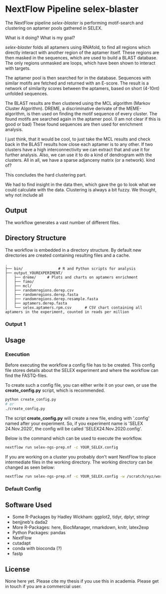 # NextFlow Pipeline selex-blaster
The NextFlow pipeline *selex-blaster* is performing motif-search and clustering on aptamer pools gathered in SELEX.

What is it doing? What is my goal?

*selex-blaster* folds all aptamers using RNAfold, to find all regions which directly interact with another region of the aptamer itself.
These regions are then masked in the sequences, which are used to build a BLAST database.
The only regions unmasked are loops, which have been shown to interact with targets.

The aptamer pool is then searched for in the database.
Sequences with similar motifs are fetched and returned with an E-score.
The result is a network of similarity scores between the aptamers, based on short (4-10nt) unfolded sequences.
<!-- todo e-score? -->
The BLAST results are then clustered using the MCL algorithm (Markov Cluster Algorithm).
DREME, a discriminative derivate of the MEME-algorithm, is then used on finding the motif sequence of every cluster.
The found motifs are searched again in the aptamer pool. (I am not clear if this is good or bad)
These found sequences are then used for enrichment analysis.

I just think, that it would be cool, to just take the MCL results and check back in the BLAST results how close each aptamer is to any other.
If two clusters have a high interconnectivity we can extract that and use it for further analysis. Also, we can use it to do a kind of dendrogram with the clusters.
All in all, we have a sparse adjanceny matrix (or a network). kind of?

This concludes the hard clustering part.

We had to find insight in the data then, which gave the go to look what we could calculate with the data.
Clustering is always a bit fuzzy.
We thought, why not include all 


## Output

The workflow generates a vast number of different files.
## Directory Structure
The workflow is embedded in a directory structure.
By default new directories are created containing resulting files and a cache.

    .
    ├── bin/                # R and Python scripts for analysis
    ├── output_YOUREXPERIMENT/             
    │   ├── dreme/     # Plots and charts on aptamers enrichment
    │   ├── fimo/
    │   ├── mcl/
    │   ├── randomregions.derep.csv
    │   ├── randomregions.derep.fasta
    │   ├── randomregions.derep.resample.fasta
    │   ├── aptamers.derep.fasta
    │   └── selex.aptamers.rpm.csv      # CSV chart containing all aptamers in the experiment, counted in reads per million

### Output 1


## Usage
 
### Execution
Before executing the workflow a config file has to be created.
This config file stores details about the SELEX experiment and where the workflow can find the FASTQ-files.

To create such a config file, you can either write it on your own, or use the **create_config.py** script, which is recommended.
```bash
python create_config.py
# or
./create_config.py
```
The script **create_config.py** will create a new file, ending with '.config' named after your experiment.
So, if you experiment name is 'SELEX 24.Nov.2020', the config will be called 'SELEX24.Nov.2020.config'.

Below is the command which can be used to execute the workflow.
```bash
nextflow run selex-ngs-prep.nf -c YOUR_SELEX.config
```

If you are working on a cluster you probably don't want NextFlow to place intermediate files in the working directory.
The working directory can be changed as seen below:
```bash
nextflow run selex-ngs-prep.nf -c YOUR_SELEX.config -w /scratch/xyz/work
```

### Default Config


## Software Used

- Some R-Packages by Hadley Wickham: ggplot2, tidyr, dplyr, stringr
- benjjneb's dada2
- More R-Packages: here, BiocManager, rmarkdown, knitr, latex2exp
- Python Packages: pandas
- NextFlow
- cutadapt
- conda with bioconda (?)
- fastp


## License

None here yet. 
Please cite my thesis if you use this in academia.
Please get in touch if you are a commercial user.
